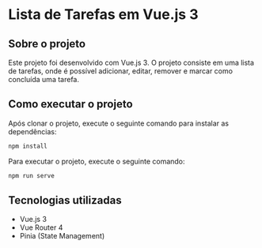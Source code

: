 # Lista de Tarefas em Vue.js 3

## Sobre o projeto

Este projeto foi desenvolvido com Vue.js 3. O projeto consiste em uma lista de tarefas, onde é possível adicionar, editar, remover e marcar como concluída uma tarefa.

## Como executar o projeto
Após clonar o projeto, execute o seguinte comando para instalar as dependências:

```bash
npm install
```

Para executar o projeto, execute o seguinte comando:

```bash
npm run serve
```

## Tecnologias utilizadas
- Vue.js 3
- Vue Router 4
- Pinia (State Management)